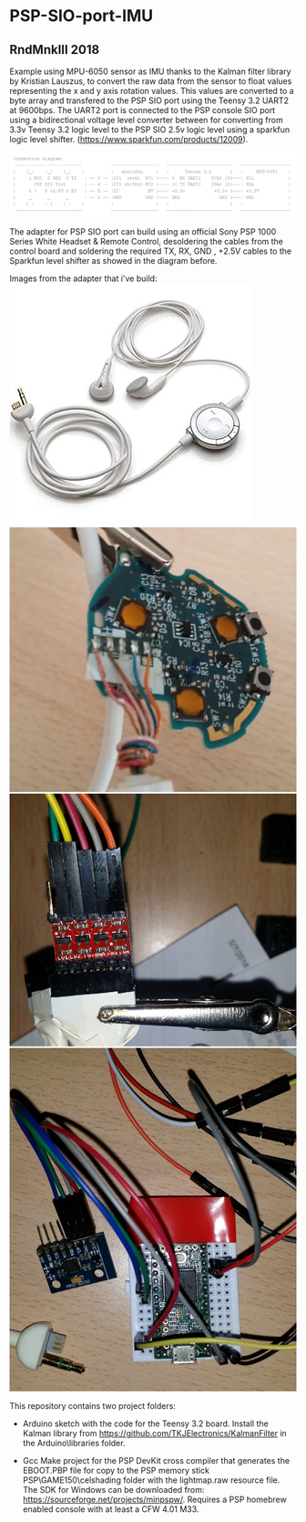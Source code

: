 # PSP-SIO-port-IMU

## RndMnkIII 2018
Example using MPU-6050 sensor as IMU thanks to the Kalman filter library
by Kristian Lauszus, to convert the raw data from the sensor to float values
representing the x and y axis rotation values. This values are converted to a
byte array and transfered to the PSP SIO port using the Teensy 3.2 UART2 at 9600bps.
The UART2 port is connected to the PSP console SIO port using a bidirectional
voltage level converter between for converting from 3.3v Teensy 3.2 logic level
to the PSP SIO 2.5v logic level using a sparkfun logic level shifter.
(https://www.sparkfun.com/products/12009).

![Schematic](https://github.com/RndMnkIII/PSP-SIO-port-IMU/blob/master/diagram.png)

The adapter for PSP SIO port can build using an official Sony PSP 1000 Series White Headset & Remote Control,
desoldering the cables from the control board and soldering the required TX, RX, GND , +2.5V cables to the
Sparkfun level shifter as showed in the diagram before.

Images from the adapter that i've build:
![Img01](https://github.com/RndMnkIII/PSP-SIO-port-IMU/blob/master/sio/PSP_HEADSET.jpg)
![Img02](https://github.com/RndMnkIII/PSP-SIO-port-IMU/blob/master/sio/img1.jpg)
![Img03](https://github.com/RndMnkIII/PSP-SIO-port-IMU/blob/master/sio/img2.jpg)
![Img04](https://github.com/RndMnkIII/PSP-SIO-port-IMU/blob/master/sio/20180720_214425.jpg)

This repository contains two project folders:
- Arduino sketch with the code for the Teensy 3.2 board. Install the Kalman library
  from https://github.com/TKJElectronics/KalmanFilter in the Arduino\libraries folder.
  
- Gcc Make project for the PSP DevKit cross compiler that generates the EBOOT.PBP file 
  for copy to the PSP memory stick PSP\GAME150\celshading folder with the lightmap.raw
  resource file. The SDK for Windows can be downloaded from:
  https://sourceforge.net/projects/minpspw/. Requires a PSP homebrew enabled console with
  at least a CFW 4.01 M33.
